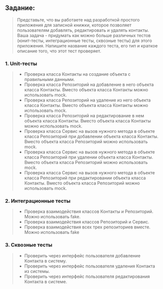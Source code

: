 ## Задание:
> Представьте, что вы работаете над разработкой простого приложения для записной книжки, которое позволяет пользователям добавлять, редактировать и удалять контакты.
> Ваша задача - придумать как можно больше различных тестов (юнит-тесты, интеграционные тесты, сквозные тесты)
> для этого приложения. Напишите название каждого теста, его тип и краткое описание того, что этот тест проверяет.

###  1. Unit-тесты
> - Проверка класса Контакты на создание объекта с правильными данными.
> - Проверка класса Репозиторий на добавление в него объекта класса Контакты. Вместо объекта класса Контакты можно использовать mock.
> - Проверка класса Репозиторий на удаление из него объекта класса Контакты. Вместо объекта класса Контакты можно использовать mock.
> - Проверка класса Репозиторий на редактирование в нем объекта класса Контакты. Вместо объекта класса Контакты можно использовать mock.
> - Проверка класса Сервис на вызов нужного метода в объекте класса Репозиторий при добавлении объекта класса Контакты. Вместо объекта класса Репозиторий можно использовать mock.
> - Проверка класса Сервис на вызов нужного метода в объекте класса Репозиторий при удалении объекта класса Контакты. Вместо объекта класса Репозиторий можно использовать mock.
> - Проверка класса Сервис на вызов нужного метода в объекте класса Репозиторий при редактировании объекта класса Контакты. Вместо объекта класса Репозиторий можно использовать mock.


### 2. Интеграционные тесты
> - Проверка взаимодействия классов Контакты и Репозиторий. Можно использовать fake.
> - Проверка взаимодействия классов Репозиторий и Сервис.
> - Проверка взаимодействия всех трех репозиториев вместе. Можно использовать fake

### 3. Сквозные тесты
> - Проверить через интерфейс пользователя добавление Контакта в систему.
> - Проверить через интерфейс пользователя удаления Контакта из системы.
> - Проверить через интерфейс пользователя редактирования Контакта в системе.